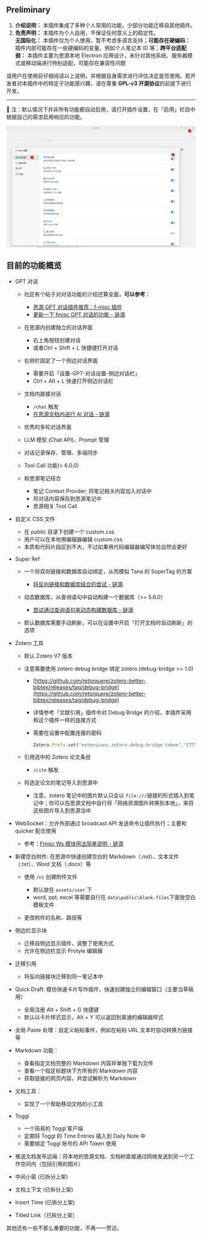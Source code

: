 ## Preliminary

1. **介绍说明：**    本插件集成了多种个人常用的功能，少部分功能迁移自其他插件。
2. **免责声明：**    本插件为个人自用，不保证任何意义上的稳定性。  
    **无国际化：**    本插件仅为个人使用，暂不考虑多语言支持；**可能存在硬编码：**    插件内部可能存在一些硬编码的变量，例如个人笔记本 ID 等；**跨平台适配弱：**    本插件主要为思源本地 Electron 应用设计，未针对其他系统、服务器模式或移动端进行特别适配，可能存在兼容性问题

请用户在使用前仔细阅读以上说明，并根据自身需求进行评估决定是否使用。若开发者对本插件中的特定子功能感兴趣，请在尊重 **GPL-v3 开源协议**的前提下进行开发。

---

🔔 注：默认情况下并非所有功能都自动启用，请打开插件设置，在「启用」栏目中根据自己的需求启用响应的功能。

![image](assets/image-20250206132715-d8qz2mn.png)

## 目前的功能概览

- GPT 对话

  - 社区有个帖子对对话功能的介绍还算全面，**可以参考**：

    - [思源 GPT 对话插件推荐：f-misc 插件](https://ld246.com/article/1737626817055)
    - [更新一下 fmisc GPT 对话的功能 - 链滴](https://ld246.com/article/1738242585053)
  - 在思源内创建独立的对话界面

    - 右上角按钮创建对话
    - 或者Ctrl + Shift + L 快捷键打开对话
  - 右侧栏固定了一个侧边对话界面

    - 需要开启「设置-GPT-对话设置-侧边对话栏」
    - Ctrl + Alt + L 快速打开侧边对话栏
  - 文档内直接对话

    - ​`/chat`​ 触发
    - [在思源文档内进行 AI 对话 - 链滴](https://ld246.com/article/1747212372726)
  - 优秀的多轮对话界面
  - LLM 模型 (Chat API)、Prompt 管理
  - 对话记录保存、管理、多端同步
  - Tool Call 功能(> 6.0.0)
  - 和思源笔记结合

    - 笔记 Context Provder; 将笔记相关内容加入对话中
    - 将对话内容保存到思源笔记中
    - 思源相关 Tool Call
- 自定义 CSS 文件

  - 在 public 目录下创建一个 custom.css
  - 用户可以在本地用编辑器编辑 custom.css
  - 本质和代码片段区别不大，不过如果用代码编辑器编写体验自然会更好
- Super Ref

  - 一个将双向链接和数据库自动绑定，从而模拟 Tana 的 SuperTag 的方案

    - [将反向链接和数据库结合的尝试 - 链滴](https://ld246.com/article/1739206311467 "将反向链接和数据库结合的尝试 - 链滴")
  - 动态数据库，从查询语句中自动构建一个数据库（>= 5.6.0）

    - [尝试通过查询语句来动态构建数据库 - 链滴](https://ld246.com/article/1742983921271)
  - 默认数据库需要手动刷新，可以在设置中开启「打开文档时自动刷新」的选项
- Zotero 工具

  - 默认 Zotero V7 版本
  - 注意需要使用 zotero debug bridge 绑定 zotero (debug-bridge >= 1.0)

    - [https://github.com/retorquere/zotero-better-bibtex/releases/tag/debug-bridge](https://github.com/retorquere/zotero-better-bibtex/releases/tag/debug-bridge)
    - 详情参考「文献引用」插件中对 Debug Bridge 的介绍，本插件采用和这个插件一样的连接方式
    - 需要在设置中配置连接的密码

      ```js
      Zotero.Prefs.set("extensions.zotero.debug-bridge.token","CTT",true);
      ```
  - 引用选中的 Zotero 论文条目

    - ​`/cite`​ 触发
  - 将选定论文的笔记导入到思源中

    - 注意，zotero 笔记中的图片默认只会以 `file:///`​ 链接的形式插入到笔记中；你可以在思源文档中自行将「网络资源图片转换到本地」，来将这些图片导入到思源当中
- WebSocket：允许外部通过 broadcast API 发送命令让插件执行；主要和 quicker 配合使用

  - 参考：[Fmisc Ws 模块用法简单说明 - 链滴](https://ld246.com/article/1744449537763)
- 新建空白附件: 在思源中快速创建空白的 Markdown（.md）、文本文件（.txt）、Word 文档（.docx）等

  - 使用 `/ni`​ 创建附件文件

    - 默认放在 `assets/user`​ 下
    - word, ppt, excel 等需要自行在 `data\public\blank-files`​ 下面放空白模板文件
  - 更改附件的名称、路径等
- 侧边栏显示块

  - 迁移自侧边显示插件，调整了使用方式
  - 允许在侧边栏显示 Protyle 编辑器
- 迁移引用

  - 将反向链接块迁移到同一笔记本中
- Quick Draft: 模仿快速卡片写作插件，快速创建独立的编辑窗口（主要当草稿用）

  - 全局注册 Alt + Shift + G 快捷键
  - 默认以卡片样式显示，Alt + Y 可以返回到普通的编辑器样式
- 全局 Paste 处理：自定义粘贴事件，例如在粘贴 URL 文本时自动转换为链接等
- Markdown 功能：

  - 查看指定文档完整的 Markdown 内容并单独下载为文件
  - 查看一个指定标题块下方所有的 Markdown 内容
  - 获取链接的网页内容，并尝试解析为 Markdown
- 文档工具：

  - 实现了一个帮助移动文档的小工具
- Toggl

  - 一个简易的 Toggl 客户端
  - 定期将 Toggl 的 Time Entries 插入到 Daily Note 中
  - 需要绑定 Toggl 账号的 API Token 使用
- 推送文档发布远端：将本地的思源文档、文档树直接通过网络发送到另一个工作空间内（包括引用的图片）
- 中间小窗 (已拆分上架)
- 文档上下文 (已拆分上架)
- Insert Time  (已拆分上架)
- Titled Link（已拆分上架）

其他还有一些不那么重要的功能，不再一一赘述。

‍

‍
